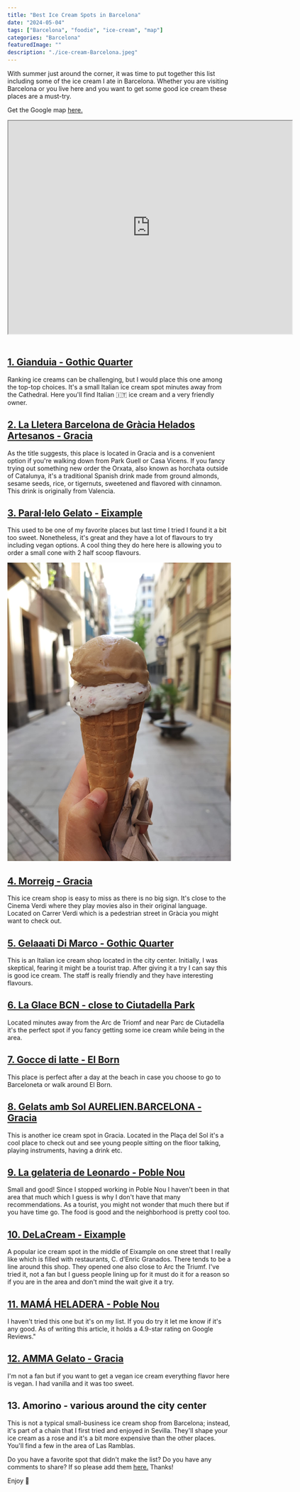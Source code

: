 ```yaml
---
title: "Best Ice Cream Spots in Barcelona"
date: "2024-05-04"
tags: ["Barcelona", "foodie", "ice-cream", "map"]
categories: "Barcelona"
featuredImage: ""
description: "./ice-cream-Barcelona.jpeg"
---
```


With summer just around the corner, it was time to put together this list including some of the ice cream I ate in Barcelona. Whether you are visiting Barcelona or you live here and you want to get some good ice cream these places are a must-try.

Get the Google map <a href='https://www.google.com/maps/d/viewer?mid=1v9pdv7vsfMiQct1UY5CHAvmP7zWxFNM&ll=41.39321318240926%2C2.1799373499999852&z=15' target='_blank'>here.</a>

<div class="embed-responsive embed-responsive-4by3">
<iframe src="https://www.google.com/maps/d/embed?mid=1v9pdv7vsfMiQct1UY5CHAvmP7zWxFNM&ehbc=2E312F&noprof=1" width="640" height="480"></iframe>
</div><br />

## <a href='https://maps.app.goo.gl/j7nZvtQhqJbhDpWe8' target="_blank">1. Gianduia - Gothic Quarter</a>

Ranking ice creams can be challenging, but I would place this one among the top-top choices. It's a small Italian ice cream spot minutes away from the Cathedral. Here you'll find Italian 🇮🇹 ice cream and a very friendly owner.

## <a href='https://maps.app.goo.gl/nhUnVweVazw8YxwCA' target="_blank">2. La Lletera Barcelona de Gràcia Helados Artesanos - Gracia</a>

As the title suggests, this place is located in Gracia and is a convenient option if you're walking down from Park Guell or Casa Vicens. If you fancy trying out something new order the Orxata, also known as horchata outside of Catalunya, it's a traditional Spanish drink made from ground almonds, sesame seeds, rice, or tigernuts, sweetened and flavored with cinnamon. This drink is originally from Valencia.

## <a href='https://goo.gl/maps/KtHcvJYQSPGogBmi7' target="_blank">3. Paral·lelo Gelato - Eixample</a>

This used to be one of my favorite places but last time I tried I found it a bit too sweet. Nonetheless, it's great and they have a lot of flavours to try including vegan options. A cool thing they do here here is allowing you to order a small cone with 2 half scoop flavours.

![ice cream with 2 flavors](./ice-cream-Barcelona.jpeg)

## <a href='https://maps.app.goo.gl/uo8Md9Sjg13BGBEq6' target="_blank">4. Morreig - Gracia</a>

This ice cream shop is easy to miss as there is no big sign. It's close to the Cinema Verdi where they play movies also in their original language. Located on Carrer Verdi which is a pedestrian street in Gràcia you might want to check out.

## <a href='https://maps.app.goo.gl/fi29vFoFZcw6s5uW7' target="_blank">5. Gelaaati Di Marco - Gothic Quarter</a>

This is an Italian ice cream shop located in the city center. Initially, I was skeptical, fearing it might be a tourist trap. After giving it a try I can say this is good ice cream. The staff is really friendly and they have interesting flavours.

## <a href='https://maps.app.goo.gl/wp9KVTMaPQWhdqsYA' target="_blank">6. La Glace BCN - close to Ciutadella Park</a>

Located minutes away from the Arc de Triomf and near Parc de Ciutadella it's the perfect spot if you fancy getting some ice cream while being in the area.

## <a href='https://maps.app.goo.gl/9HmyDmyTWJgDu3Y48' target="_blank">7. Gocce di latte - El Born</a>

This place is perfect after a day at the beach in case you choose to go to Barceloneta or walk around El Born.

## <a href='https://maps.app.goo.gl/diaPfDkftCg9cpo76' target="_blank">8. Gelats amb Sol AURELIEN.BARCELONA - Gracia</a>

This is another ice cream spot in Gracia. Located in the Plaça del Sol it's a cool place to check out and see young people sitting on the floor talking, playing instruments, having a drink etc.

## <a href='https://maps.app.goo.gl/qRp1E8HnFzYsMAjp9' target="_blank">9. La gelateria de Leonardo - Poble Nou</a>

Small and good! Since I stopped working in Poble Nou I haven't been in that area that much which I guess is why I don't have that many recommendations. As a tourist, you might not wonder that much there but if you have time go. The food is good and the neighborhood is pretty cool too.

## <a href='https://maps.app.goo.gl/h3PjsXEP58DsooMP9' target="_blank">10. DeLaCream - Eixample</a>

A popular ice cream spot in the middle of Eixample on one street that I really like which is filled with restaurants, C. d'Enric Granados. There tends to be a line around this shop. They opened one also close to Arc the Triumf. I've tried it, not a fan but I guess people lining up for it must do it for a reason so if you are in the area and don't mind the wait give it a try.

## <a href='https://maps.app.goo.gl/jNKD5kUr6UT2zQA1A' target="_blank">11. MAMÁ HELADERA - Poble Nou</a>

I haven't tried this one but it's on my list. If you do try it let me know if it's any good. As of writing this article, it holds a 4.9-star rating on Google Reviews."

## <a href='https://goo.gl/maps/46AHFHkZR6oeUPN8A' target="_blank">12. AMMA Gelato - Gracia</a>

I'm not a fan but if you want to get a vegan ice cream everything flavor here is vegan. I had vanilla and it was too sweet.

## 13. Amorino - various around the city center

This is not a typical small-business ice cream shop from Barcelona; instead, it's part of a chain that I first tried and enjoyed in Sevilla. They'll shape your ice cream as a rose and it's a bit more expensive than the other places. You'll find a few in the area of Las Ramblas.

Do you have a favorite spot that didn't make the list? Do you have any comments to share? If so please add them <a href='https://form.typeform.com/to/uwP9ZmYM' target='_blank'>here.</a> Thanks!

Enjoy 🍦
